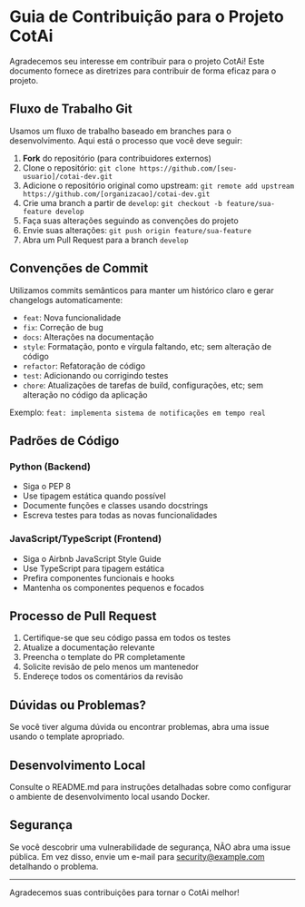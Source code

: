 # Guia de Contribuição para o Projeto CotAi

Agradecemos seu interesse em contribuir para o projeto CotAi! Este documento fornece as diretrizes para contribuir de forma eficaz para o projeto.

## Fluxo de Trabalho Git

Usamos um fluxo de trabalho baseado em branches para o desenvolvimento. Aqui está o processo que você deve seguir:

1. **Fork** do repositório (para contribuidores externos)
2. Clone o repositório: `git clone https://github.com/[seu-usuario]/cotai-dev.git`
3. Adicione o repositório original como upstream: `git remote add upstream https://github.com/[organizacao]/cotai-dev.git`
4. Crie uma branch a partir de `develop`: `git checkout -b feature/sua-feature develop`
5. Faça suas alterações seguindo as convenções do projeto
6. Envie suas alterações: `git push origin feature/sua-feature`
7. Abra um Pull Request para a branch `develop`

## Convenções de Commit

Utilizamos commits semânticos para manter um histórico claro e gerar changelogs automaticamente:

- `feat`: Nova funcionalidade
- `fix`: Correção de bug
- `docs`: Alterações na documentação
- `style`: Formatação, ponto e vírgula faltando, etc; sem alteração de código
- `refactor`: Refatoração de código
- `test`: Adicionando ou corrigindo testes
- `chore`: Atualizações de tarefas de build, configurações, etc; sem alteração no código da aplicação

Exemplo: `feat: implementa sistema de notificações em tempo real`

## Padrões de Código

### Python (Backend)
- Siga o PEP 8
- Use tipagem estática quando possível
- Documente funções e classes usando docstrings
- Escreva testes para todas as novas funcionalidades

### JavaScript/TypeScript (Frontend)
- Siga o Airbnb JavaScript Style Guide
- Use TypeScript para tipagem estática
- Prefira componentes funcionais e hooks
- Mantenha os componentes pequenos e focados

## Processo de Pull Request

1. Certifique-se que seu código passa em todos os testes
2. Atualize a documentação relevante
3. Preencha o template do PR completamente
4. Solicite revisão de pelo menos um mantenedor
5. Endereçe todos os comentários da revisão

## Dúvidas ou Problemas?

Se você tiver alguma dúvida ou encontrar problemas, abra uma issue usando o template apropriado.

## Desenvolvimento Local

Consulte o README.md para instruções detalhadas sobre como configurar o ambiente de desenvolvimento local usando Docker.

## Segurança

Se você descobrir uma vulnerabilidade de segurança, NÃO abra uma issue pública. Em vez disso, envie um e-mail para [security@example.com](mailto:security@example.com) detalhando o problema.

---

Agradecemos suas contribuições para tornar o CotAi melhor!
